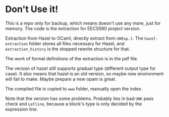 # Don't Use it!

This is a repo only for backup, which means doesn't use any more, just for memory. The code is the extraction for EECS590 project version.

Extraction from Hazel to OCaml, directly extract from ```UHExp.t```. The ```hazel-extraction``` folder stores all files necessary for Hazel, and ```extraction_history``` is the stopped rewrite structure for that.

The work of formal definitions of the extraction is in the pdf file.


The version of hazel still supports gradual type (different output type for case). It also means that hazel is an old version, so maybe new environment will fail to make. Maybe prepare a new opam is great.

The compiled file is copied to ```www``` folder, manually open the index. 

Note that the version has some problems. Probably lies in bad ```UNK``` pass check and ```Letline```, because a block's type is only decided by the expression line.

